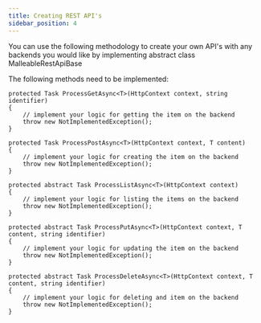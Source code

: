 ```yaml
---
title: Creating REST API's
sidebar_position: 4
---
```


You can use the following methodology to create your own API's with any backends you would like by implementing abstract class MalleableRestApiBase

The following methods need to be implemented:


```c-sharp
protected Task ProcessGetAsync<T>(HttpContext context, string identifier)
{
    // implement your logic for getting the item on the backend
    throw new NotImplementedException();
}

protected Task ProcessPostAsync<T>(HttpContext context, T content)
{
    // implement your logic for creating the item on the backend
    throw new NotImplementedException();
}

protected abstract Task ProcessListAsync<T>(HttpContext context)
{
    // implement your logic for listing the items on the backend
    throw new NotImplementedException();
}

protected abstract Task ProcessPutAsync<T>(HttpContext context, T content, string identifier)
{
    // implement your logic for updating the item on the backend
    throw new NotImplementedException();
}

protected abstract Task ProcessDeleteAsync<T>(HttpContext context, T content, string identifier)
{
    // implement your logic for deleting and item on the backend
    throw new NotImplementedException();    
}
```